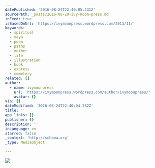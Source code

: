 ```yaml
---
datePublished: '2016-08-24T22:40:05.231Z'
sourcePath: _posts/2016-08-20-ivy-moon-press.md
inFeed: true
isBasedOnUrl: 'https://ivymoonpress.wordpress.com/2013/11/'
keywords:
  - spiritual
  - maya
  - poem
  - paths
  - mother
  - life
  - illustration
  - book
  - express
  - cemetery
related: []
author:
  - name: ivymoonpress
    url: 'https://ivymoonpress.wordpress.com/author/ivymoonpress/'
    avatar: {}
via: {}
dateModified: '2016-08-24T22:40:04.782Z'
title: ''
app_links: []
publisher: {}
description: ''
inLanguage: en
starred: false
_context: 'http://schema.org'
_type: MediaObject

---
```

![](https://the-grid-user-content.s3-us-west-2.amazonaws.com/036e7e1e-5474-4965-8fb9-ba8a2381b1b8.jpg)